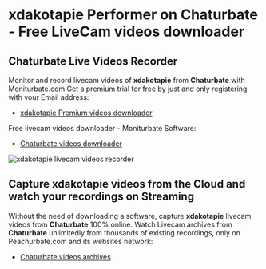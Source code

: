 # xdakotapie Performer on Chaturbate - Free LiveCam videos downloader

## Chaturbate Live Videos Recorder

Monitor and record livecam videos of **xdakotapie** from **Chaturbate** with Moniturbate.com
Get a premium trial for free by just and only registering with your Email address:
* [xdakotapie Premium videos downloader](https://moniturbate.com/request-demo-licence-key.html)

Free livecam videos downloader - Moniturbate Software:
* [Chaturbate videos downloader](https://moniturbate.com/moniturbate-download-software.html)

![xdakotapie livecam videos recorder](https://peachurnet.com/templates/moniturbate-software.png)


## Capture xdakotapie videos from the Cloud and watch your recordings on Streaming

Without the need of downloading a software, capture **xdakotapie** livecam videos from **Chaturbate** 100% online.
Watch Livecam archives from **Chaturbate** unlimitedly from thousands of existing recordings, only on Peachurbate.com and its websites network:
* [Chaturbate videos archives](https://peachurnet.com/)